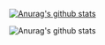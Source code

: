 [![Anurag's github stats](https://github-readme-stats.vercel.app/api?username=yongsoocho)](https://github.com/anuraghazra/github-readme-stats)

![Anurag's github stats](https://github-readme-stats.vercel.app/api?username=yongsoocho&hide=contribs,prs)
